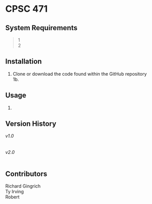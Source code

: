 # CPSC 471

## System Requirements
> 1 </br>
> 2

## Installation
1. Clone or download the code found within the GitHub repository </br>
1b. 

## Usage
1. 

## Version History
*v1.0* <br/>
 </br>
</br>
*v2.0* </br>
</br>


## Contributors
Richard Gingrich </br>
Ty Irving </br>
Robert </br>
